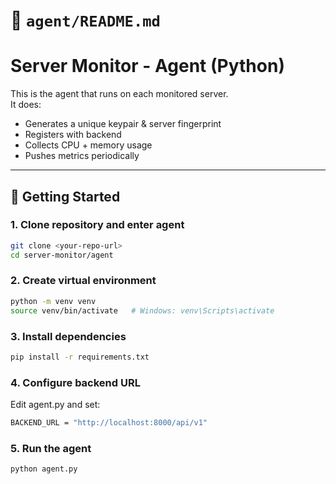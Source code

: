 
# 📘 `agent/README.md`
 
# Server Monitor - Agent (Python)

This is the agent that runs on each monitored server.  
It does:
- Generates a unique keypair & server fingerprint
- Registers with backend
- Collects CPU + memory usage
- Pushes metrics periodically

---

## 🚀 Getting Started

### 1. Clone repository and enter agent
```bash
git clone <your-repo-url>
cd server-monitor/agent
```

### 2. Create virtual environment
```bash
python -m venv venv
source venv/bin/activate   # Windows: venv\Scripts\activate 
```

### 3. Install dependencies
```bash
pip install -r requirements.txt
```

### 4. Configure backend URL
Edit agent.py and set:
```bash
BACKEND_URL = "http://localhost:8000/api/v1"
```

### 5. Run the agent
```bash
python agent.py
```